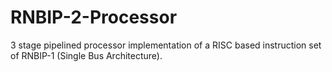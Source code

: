# RNBIP-2-Processor
3 stage pipelined processor implementation of a RISC based instruction set of RNBIP-1 (Single Bus Architecture). 
